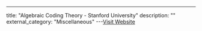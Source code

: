 ---
title: "Algebraic Coding Theory - Stanford University"
description: ""
external_category: "Miscellaneous"
---[Visit Website](https://www.youtube.com/playlist?list=PLkvhuSoxwjI_UudECvFYArvG0cLbFlzSr)

